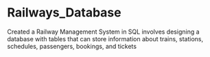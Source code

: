 # Railways_Database
Created a Railway Management System in SQL involves designing a database with tables that can store information about trains, stations, schedules, passengers, bookings, and tickets
